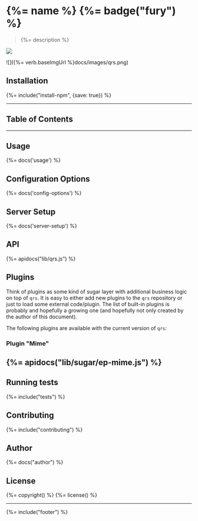 # {%= name %} {%= badge("fury") %}
> {%= description %}

[![](http://serve.mod.bz/branch/)](https://github.com/stefanwalther/qrs)

![]({%= verb.baseImgUrl %}docs/images/qrs.png)

## Installation
{%= include("install-npm", {save: true}) %}

---
## Table of Contents
<!-- toc -->

---

## Usage
{%= docs('usage') %}

## Configuration Options
{%= docs('config-options') %}

## Server Setup
{%= docs('server-setup') %}

## API
{%= apidocs("lib/qrs.js") %}

## Plugins
Think of plugins as some kind of sugar layer with additional business logic on top of `qrs`.
It is easy to either add new plugins to the `qrs` repository or just to load some external code/plugin.
The list of built-in plugins is probably and hopefully a growing one (and hopefully not only created by the author of this document).

The following plugins are available with the current version of `qrs`:

<!--### Plugin "Extension"-->
<!--{%%= apidocs("lib/sugar/ep-extension.js") %}-->
<!------->

### Plugin "Mime"
{%= apidocs("lib/sugar/ep-mime.js") %}
---

## Running tests
{%= include("tests") %}

## Contributing
{%= include("contributing") %}

## Author
{%= docs("author") %}

## License
{%= copyright() %}
{%= license() %}

***
{%= include("footer") %}
